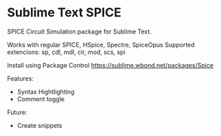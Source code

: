 
# Sublime Text SPICE

SPICE Circuit Simulation package for Sublime Text. 

Works with regular SPICE, HSpice, Spectre, SpiceOpus
Supported extencions: sp, cdl, mdl, cir, mod, scs, spi

Install using Package Control
https://sublime.wbond.net/packages/Spice

Features:
 - Syntax Hightlighting
 - Comment toggle

Future:
 - Create snippets
